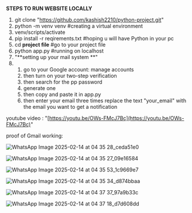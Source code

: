 **STEPS TO RUN WEBSITE LOCALLY**
1. git clone "https://github.com/kashish2210/python-project.git"
2. python -m venv venv #creating a virtual environment
3. venv/scripts/activate
4. pip install -r reqirements.txt #hoping u will have Python in your pc
5. cd __project file__ #go to your project file 
6. python app.py #running on localhost
7. "**setting up your mail system **"
8. 1. go to your Google account: manage accounts
   2. then turn on your two-step verification
   3. then search for the pp password
   4. generate one
   5. then copy and paste it in app.py
   6. then enter your email three times replace the text "your_email" with the email you want to get a notification
   

youtube video : "[https://youtu.be/OWs-FMcJ7Bc](https://youtu.be/OWs-FMcJ7Bc)"



proof of Gmail working:

![WhatsApp Image 2025-02-14 at 04 35 28_ceda51e0](https://github.com/user-attachments/assets/9f7f3010-1b2a-404a-b54c-c29bb62b764a)

![WhatsApp Image 2025-02-14 at 04 35 27_09e16584](https://github.com/user-attachments/assets/dea55c75-ed1d-4619-b3de-39579cc3317a)

![WhatsApp Image 2025-02-14 at 04 35 53_1c9669e7](https://github.com/user-attachments/assets/e9d6ae7b-d392-4ab0-88f8-015b30b252c6)

![WhatsApp Image 2025-02-14 at 04 35 34_d874bbaa](https://github.com/user-attachments/assets/f28d90fa-b0b0-47ff-ad2d-85e6a65b3409)

![WhatsApp Image 2025-02-14 at 04 37 37_97a9b33c](https://github.com/user-attachments/assets/d11a5728-3e37-4824-a96d-08b4d8fe26d0)

![WhatsApp Image 2025-02-14 at 04 37 18_d7d608dd](https://github.com/user-attachments/assets/8263e4b0-352c-483c-a4a3-d23acf8a366c)

